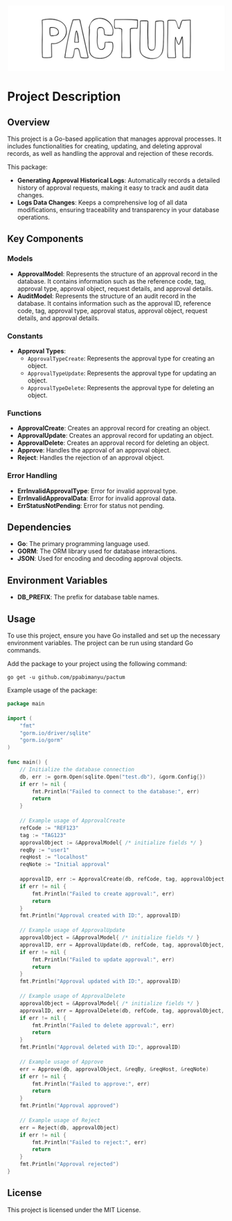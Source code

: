 ![logo.png](logo.png)

# Project Description

## Overview

This project is a Go-based application that manages approval processes. It includes functionalities for creating, updating, and deleting approval records, as well as handling the approval and rejection of these records.

This package:
- **Generating Approval Historical Logs**: Automatically records a detailed history of approval requests, making it easy to track and audit data changes.
- **Logs Data Changes**: Keeps a comprehensive log of all data modifications, ensuring traceability and transparency in your database operations.

## Key Components

### Models

- **ApprovalModel**: Represents the structure of an approval record in the database. It contains information such as the reference code, tag, approval type, approval object, request details, and approval details.
- **AuditModel**: Represents the structure of an audit record in the database. It contains information such as the approval ID, reference code, tag, approval type, approval status, approval object, request details, and approval details.

### Constants

- **Approval Types**:
    - `ApprovalTypeCreate`: Represents the approval type for creating an object.
    - `ApprovalTypeUpdate`: Represents the approval type for updating an object.
    - `ApprovalTypeDelete`: Represents the approval type for deleting an object.

### Functions

- **ApprovalCreate**: Creates an approval record for creating an object.
- **ApprovalUpdate**: Creates an approval record for updating an object.
- **ApprovalDelete**: Creates an approval record for deleting an object.
- **Approve**: Handles the approval of an approval object.
- **Reject**: Handles the rejection of an approval object.

### Error Handling

- **ErrInvalidApprovalType**: Error for invalid approval type.
- **ErrInvalidApprovalData**: Error for invalid approval data.
- **ErrStatusNotPending**: Error for status not pending.

## Dependencies

- **Go**: The primary programming language used.
- **GORM**: The ORM library used for database interactions.
- **JSON**: Used for encoding and decoding approval objects.

## Environment Variables

- **DB\_PREFIX**: The prefix for database table names.

## Usage

To use this project, ensure you have Go installed and set up the necessary environment variables. The project can be run using standard Go commands.

Add the package to your project using the following command:
```shell
go get -u github.com/ppabimanyu/pactum
```

Example usage of the package:
```go
package main

import (
	"fmt"
	"gorm.io/driver/sqlite"
	"gorm.io/gorm"
)

func main() {
	// Initialize the database connection
	db, err := gorm.Open(sqlite.Open("test.db"), &gorm.Config{})
	if err != nil {
		fmt.Println("Failed to connect to the database:", err)
		return
	}

	// Example usage of ApprovalCreate
	refCode := "REF123"
	tag := "TAG123"
	approvalObject := &ApprovalModel{ /* initialize fields */ }
	reqBy := "user1"
	reqHost := "localhost"
	reqNote := "Initial approval"

	approvalID, err := ApprovalCreate(db, refCode, tag, approvalObject, &reqBy, &reqHost, &reqNote)
	if err != nil {
		fmt.Println("Failed to create approval:", err)
		return
	}
	fmt.Println("Approval created with ID:", approvalID)

	// Example usage of ApprovalUpdate
	approvalObject = &ApprovalModel{ /* initialize fields */ }
	approvalID, err = ApprovalUpdate(db, refCode, tag, approvalObject, &reqBy, &reqHost, &reqNote)
	if err != nil {
		fmt.Println("Failed to update approval:", err)
		return
	}
	fmt.Println("Approval updated with ID:", approvalID)

	// Example usage of ApprovalDelete
	approvalObject = &ApprovalModel{ /* initialize fields */ }
	approvalID, err = ApprovalDelete(db, refCode, tag, approvalObject, &reqBy, &reqHost, &reqNote)
	if err != nil {
		fmt.Println("Failed to delete approval:", err)
		return
	}
	fmt.Println("Approval deleted with ID:", approvalID)

	// Example usage of Approve
	err = Approve(db, approvalObject, &reqBy, &reqHost, &reqNote)
	if err != nil {
		fmt.Println("Failed to approve:", err)
		return
	}
	fmt.Println("Approval approved")

	// Example usage of Reject
	err = Reject(db, approvalObject)
	if err != nil {
		fmt.Println("Failed to reject:", err)
		return
	}
	fmt.Println("Approval rejected")
}
```

## License

This project is licensed under the MIT License.